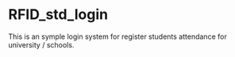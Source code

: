 # RFID_std_login
This is an symple login system for register students attendance for university / schools.
